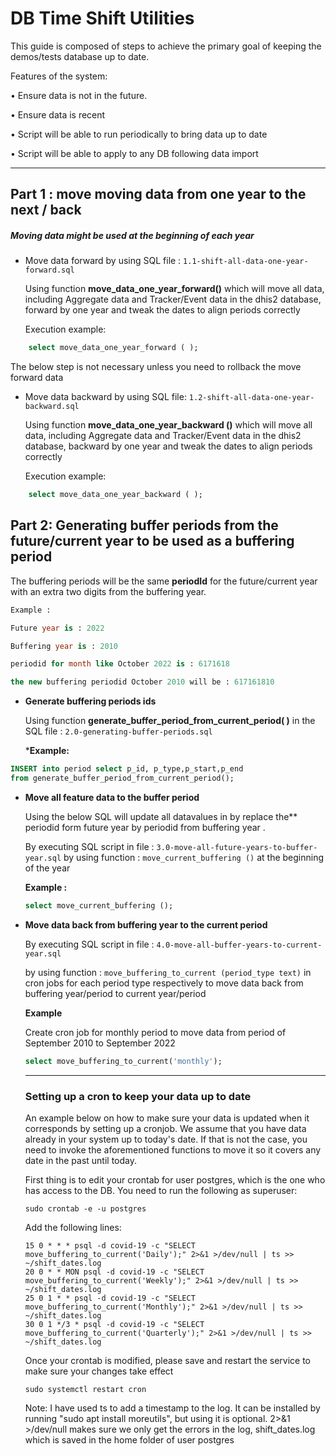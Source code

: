 # DB Time Shift Utilities

This guide is composed of steps to achieve the primary goal of keeping the demos/tests database up to date.

Features of the system:

• Ensure data is not in the future.

• Ensure data is recent

• Script will be able to run periodically to bring data up to date

• Script will be able to apply to any DB following data import

------

## Part 1 : move moving data from one year to the next / back

##### **Moving data might be used at the beginning of each year**

  - Move data forward by using SQL file : `1.1-shift-all-data-one-year-forward.sql`

    Using function **move_data_one_year_forward()** which will move all data, including Aggregate data and Tracker/Event data in the dhis2 database, forward by one year and tweak the dates to align periods correctly

    Execution example:

```sql
    select move_data_one_year_forward ( );
```

The below step is not necessary unless you need to rollback the move forward data

  - Move data backward by using SQL file: `1.2-shift-all-data-one-year-backward.sql`

    Using function **move_data_one_year_backward ()** which will move all data, including Aggregate data and Tracker/Event data in the dhis2 database, backward by one year and tweak the dates to align periods correctly

    Execution example:

```sql
    select move_data_one_year_backward ( );
```

## Part 2: Generating buffer periods from the future/current year to be used as a buffering period

The buffering periods will be the same **periodId** for the future/current year with an extra two digits from the buffering year.

```sql
Example :

Future year is : 2022

Buffering year is : 2010

periodid for month like October 2022 is : 6171618

the new buffering periodid October 2010 will be : 617161810
```



  - **Generate buffering periods ids**

    Using function **generate_buffer_period_from_current_period( )** in the SQL file : `2.0-generating-buffer-periods.sql`

    ***Example:**

```sql
INSERT into period select p_id, p_type,p_start,p_end
from generate_buffer_period_from_current_period();
```

  - **Move all feature data to the buffer period**

    Using the below SQL will update all datavalues in by replace the** periodid form future year by periodid from buffering year .

    By executing SQL script in file : `3.0-move-all-future-years-to-buffer-year.sql` by using function : `move_current_buffering ()` at the beginning of the year

    **Example :**

    ```sql
    select move_current_buffering ();
    ```

  - **Move data back from buffering year to the current period**

    By executing SQL script in file : `4.0-move-all-buffer-years-to-current-year.sql`

    by using function : `move_buffering_to_current (period_type text)` in cron jobs for each period type respectively to move data back from buffering year/period to current year/period

    **Example**

    Create cron job for monthly period to move data from period of September 2010 to September 2022

    ```sql
    select move_buffering_to_current('monthly');
    ```

    ------

    ### Setting up a cron to keep your data up to date

    An example below on how to make sure your data is updated when it corresponds by setting up a cronjob. We assume that you have data already in your system up to today's date. If that is not the case, you need to invoke the aforementioned functions to move it so it covers any date in the past until today.

    First thing is to edit your crontab for user postgres, which is the one who has access to the DB. You need to run the following as superuser:

    ```shell
    sudo crontab -e -u postgres
    ```

    Add the following lines:

    ```shell
    15 0 * * * psql -d covid-19 -c "SELECT move_buffering_to_current('Daily');" 2>&1 >/dev/null | ts >> ~/shift_dates.log
    20 0 * * MON psql -d covid-19 -c "SELECT move_buffering_to_current('Weekly');" 2>&1 >/dev/null | ts >> ~/shift_dates.log
    25 0 1 * * psql -d covid-19 -c "SELECT move_buffering_to_current('Monthly');" 2>&1 >/dev/null | ts >> ~/shift_dates.log
    30 0 1 */3 * psql -d covid-19 -c "SELECT move_buffering_to_current('Quarterly');" 2>&1 >/dev/null | ts >> ~/shift_dates.log
    ```

    Once your crontab is modified, please save and restart the service to make sure your changes take effect


    ```shell
    sudo systemctl restart cron
    ```

    Note: I have used ts to add a timestamp to the log. It can be installed by running "sudo apt install moreutils", but using it is optional. 2>&1 >/dev/null makes sure we only get the errors in the log, shift_dates.log which is saved in the home folder of user postgres
